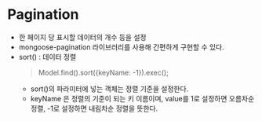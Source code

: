 # Pagination
- 한 페이지 당 표시할 데이터의 개수 등을 설정
- mongoose-pagination 라이브러리를 사용해 간편하게 구현할 수 있다.
- sort() : 데이터 정렬
    > Model.find().sort({keyName: -1}).exec();
    - sort()의 파라미터에 넣는 객체는 정렬 기준을 설정한다.
    - keyName 은 정렬의 기준이 되는 키 이름이며, value를 1로 설정하면 오름차순 정렬, -1로 설정하면 내림차순 정렬을 뜻한다.
    ```javascript

    ```
